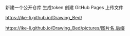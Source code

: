 新建一个公开仓库
生成token
创建 GitHub Pages
上传文件

https://ike-li.github.io/Drawing_Bed/

https://ike-li.github.io/Drawing_Bed/pictures/图片名.后缀
